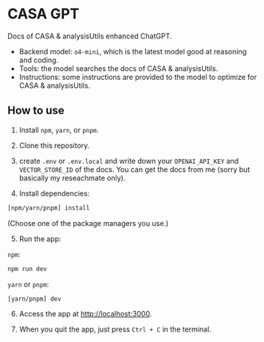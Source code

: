 # CASA GPT

Docs of CASA & analysisUtils enhanced ChatGPT.

- Backend model: `o4-mini`, which is the latest model good at reasoning and coding.
- Tools: the model searches the docs of CASA & analysisUtils.
- Instructions: some instructions are provided to the model to optimize for CASA & analysisUtils.

## How to use

1. Install `npm`, `yarn`, or `pnpm`.

2. Clone this repository.

3. create `.env` or `.env.local` and write down your `OPENAI_API_KEY` and `VECTOR_STORE_ID` of the docs. You can get the docs from me (sorry but basically my reseachmate only).

4. Install dependencies:

```bash
[npm/yarn/pnpm] install
```

(Choose one of the package managers you use.)

5. Run the app:

`npm`:

```bash
npm run dev
```

`yarn` or `pnpm`:

```bash
[yarn/pnpm] dev
```

6. Access the app at [http://localhost:3000](http://localhost:3000).

7. When you quit the app, just press `Ctrl + C` in the terminal.
